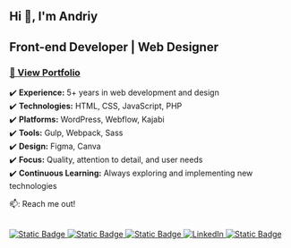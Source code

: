 ## Hi 👋, I'm Andriy

<h2>Front-end Developer | Web Designer</h2>
<h3>
<a href="https://ovcharov-portfolio.webflow.io/" target="_blank"><strong>👀 View Portfolio</strong></a></h3>

✔️ **Experience:** 5+ years in web development and design  
✔️ **Technologies:** HTML, CSS, JavaScript, PHP  
✔️ **Platforms:** WordPress, Webflow, Kajabi  
✔️ **Tools:** Gulp, Webpack, Sass  
✔️ **Design:** Figma, Canva  
✔️ **Focus:** Quality, attention to detail, and user needs  
✔️ **Continuous Learning:** Always exploring and implementing new technologies  


📫: Reach me out!<br><br>



<a href="https://www.facebook.com/OvcharovCoder" target="_blank">
 <img alt="Static Badge" src="https://img.shields.io/badge/facebook-blue?style=flat&logo=facebook&logoColor=white&labelColor=blue"> 
</a>
<a href="https://www.linkedin.com/in/andriy-ovcharov-101a24196" target="_blank">
 <img alt="Static Badge" src="https://img.shields.io/badge/LinkedIn-blue?style=flat&logo=inspire&logoColor=white&labelColor=blue">
</a>
<a href="https://t.me/OvcharovCoder" target="_blank">
<img alt="Static Badge" src="https://img.shields.io/badge/Telegram-blue?style=for-the-badge&logoColor=white&logoSize=50px&labelColor=blue">
</a>
<a href="https://www.linkedin.com/in/yourprofile" target="_blank">
  <img src="https://img.shields.io/badge/LinkedIn-%230A66C2?style=for-the-badge&logo=linkedin&logoColor=white" alt="LinkedIn"/>
</a>

<a href="https://www.youtube.com/channel/UCHcvvPH7NpC8o-us1c-bVKQ" target="_blank">
<img alt="Static Badge" src="https://img.shields.io/badge/YouTube-red?style=flat&logo=youtube&logoColor=white&labelColor=red">
</a>




